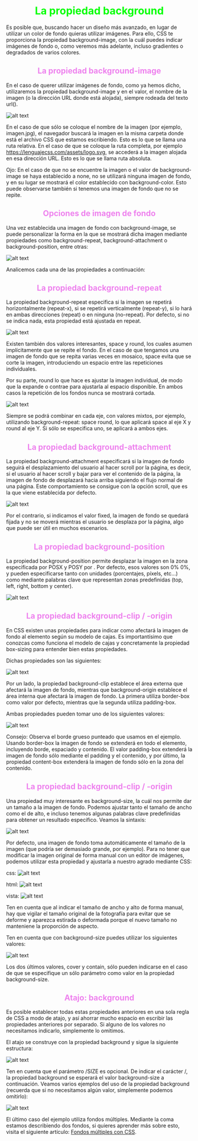 # <span style="color:lime"><center>La propiedad background</center></span>

Es posible que, buscando hacer un diseño más avanzado, en lugar de utilizar un color de fondo quieras utilizar imágenes. Para ello, CSS te proporciona la propiedad background-image, con la cuál puedes indicar imágenes de fondo o, como veremos más adelante, incluso gradientes o degradados de varios colores.

## <span style="color:violet"><center>La propiedad background-image</center></span>
En el caso de querer utilizar imágenes de fondo, como ya hemos dicho, utilizaremos la propiedad background-image y en el valor, el nombre de la imagen (o la dirección URL donde está alojada), siempre rodeada del texto url().

![alt text](./imagenes-la-propiedad-background/image.png)

En el caso de que sólo se coloque el nombre de la imagen (por ejemplo, imagen.jpg), el navegador buscará la imagen en la misma carpeta donde está el archivo CSS que estamos escribiendo. Esto es lo que se llama una ruta relativa. En el caso de que se coloque la ruta completa, por ejemplo https://lenguajecss.com/assets/logo.svg, se accederá a la imagen alojada en esa dirección URL. Esto es lo que se llama ruta absoluta.

Ojo: En el caso de que no se encuentre la imagen o el valor de background-image se haya establecido a none, no se utilizará ninguna imagen de fondo, y en su lugar se mostrará el color establecido con background-color. Esto puede observarse también si tenemos una imagen de fondo que no se repite.

## <span style="color:violet"><center>Opciones de imagen de fondo</center></span>
Una vez establecida una imagen de fondo con background-image, se puede personalizar la forma en la que se mostrará dicha imagen mediante propiedades como background-repeat, background-attachment o background-position, entre otras:

![alt text](./imagenes-la-propiedad-background/image-1.png)

Analicemos cada una de las propiedades a continuación:

## <span style="color:violet"><center>La propiedad background-repeat</center></span>
La propiedad background-repeat especifica si la imagen se repetirá horizontalmente (repeat-x), si se repetirá verticalmente (repeat-y), si lo hará en ambas direcciones (repeat) o en ninguna (no-repeat). Por defecto, si no se indica nada, esta propiedad está ajustada en repeat.

![alt text](./imagenes-la-propiedad-background/image-2.png)

Existen también dos valores interesantes, space y round, los cuales asumen implícitamente que se repite el fondo. En el caso de que tengamos una imagen de fondo que se repita varias veces en mosaico, space evita que se corte la imagen, introduciendo un espacio entre las repeticiones individuales.

Por su parte, round lo que hace es ajustar la imagen individual, de modo que la expande o contrae para ajustarla al espacio disponible. En ambos casos la repetición de los fondos nunca se mostrará cortada.

![alt text](./imagenes-la-propiedad-background/background-repeat.png)

Siempre se podrá combinar en cada eje, con valores mixtos, por ejemplo, utilizando background-repeat: space round, lo que aplicará space al eje X y round al eje Y. Si sólo se especifica uno, se aplicará a ambos ejes.

## <span style="color:violet"><center>La propiedad background-attachment</center></span>
La propiedad background-attachment especificará si la imagen de fondo seguirá el desplazamiento del usuario al hacer scroll por la página, es decir, si el usuario al hacer scroll y bajar para ver el contenido de la página, la imagen de fondo de desplazará hacia arriba siguiendo el flujo normal de una página. Este comportamiento se consigue con la opción scroll, que es la que viene establecida por defecto.

![alt text](./imagenes-la-propiedad-background/image-3.png)

Por el contrario, si indicamos el valor fixed, la imagen de fondo se quedará fijada y no se moverá mientras el usuario se desplaza por la página, algo que puede ser útil en muchos escenarios.

## <span style="color:violet"><center>La propiedad background-position</center></span>
La propiedad background-position permite desplazar la imagen en la zona especificada por POSX y POSY por . Por defecto, esos valores son 0% 0%, y pueden especificarse tanto con unidades (porcentajes, píxels, etc...) como mediante palabras clave que representan zonas predefinidas (top, left, right, bottom y center).

![alt text](./imagenes-la-propiedad-background/image-4.png)

## <span style="color:violet"><center>La propiedad background-clip / -origin</center></span>
En CSS existen unas propiedades para indicar como afectará la imagen de fondo al elemento según su modelo de cajas. Es importantísimo que conozcas como funciona el modelo de cajas y concretamente la propiedad box-sizing para entender bien estas propiedades.

Dichas propiedades son las siguientes:

![alt text](./imagenes-la-propiedad-background/image-5.png)

Por un lado, la propiedad background-clip establece el área externa que afectará la imagen de fondo, mientras que background-origin establece el área interna que afectará la imagen de fondo. La primera utiliza border-box como valor por defecto, mientras que la segunda utiliza padding-box. 

Ambas propiedades pueden tomar uno de los siguientes valores:

![alt text](./imagenes-la-propiedad-background/image-7.png)

Consejo: Observa el borde grueso punteado que usamos en el ejemplo. Usando border-box la imagen de fondo se extenderá en todo el elemento, incluyendo borde, espaciado y contenido. El valor padding-box extenderá la imagen de fondo sólo mediante el padding y el contenido, y por último, la propiedad content-box extenderá la imagen de fondo sólo en la zona del contenido.

## <span style="color:violet"><center>La propiedad background-clip / -origin</center></span>
Una propiedad muy interesante es background-size, la cuál nos permite dar un tamaño a la imagen de fondo. Podemos ajustar tanto el tamaño de ancho como el de alto, e incluso tenemos algunas palabras clave predefinidas para obtener un resultado específico. Veamos la sintaxis:

![alt text](./imagenes-la-propiedad-background/image-8.png)

Por defecto, una imagen de fondo toma automáticamente el tamaño de la imagen (que podría ser demasiado grande, por ejemplo). Para no tener que modificar la imagen original de forma manual con un editor de imágenes, podemos utilizar esta propiedad y ajustarla a nuestro agrado mediante CSS:

css:
![alt text](./imagenes-la-propiedad-background/image-9.png)

html:
![alt text](./imagenes-la-propiedad-background/image-10.png)

vista:
![alt text](./imagenes-la-propiedad-background/image-11.png)

Ten en cuenta que al indicar el tamaño de ancho y alto de forma manual, hay que vigilar el tamaño original de la fotografía para evitar que se deforme y aparezca estirada o deformada porque el nuevo tamaño no manteniene la proporción de aspecto.

Ten en cuenta que con background-size puedes utilizar los siguientes valores:

![alt text](./imagenes-la-propiedad-background/image-12.png)

Los dos últimos valores, cover y contain, sólo pueden indicarse en el caso de que se especifique un sólo parámetro como valor en la propiedad background-size.

## <span style="color:violet"><center>Atajo: background</center></span>
Es posible establecer todas estas propiedades anteriores en una sola regla de CSS a modo de atajo, y así ahorrar mucho espacio en escribir las propiedades anteriores por separado. Si alguno de los valores no necesitamos indicarlo, simplemente lo omitimos.

El atajo se construye con la propiedad background y sigue la siguiente estructura:

![alt text](./imagenes-la-propiedad-background/image-13.png)

Ten en cuenta que el parámetro /SIZE es opcional. De indicar el carácter /, la propiedad background se esperará el valor background-size a continuación. Veamos varios ejemplos del uso de la propiedad background (recuerda que si no necesitamos algún valor, simplemente podemos omitirlo):

![alt text](./imagenes-la-propiedad-background/image-14.png)

El último caso del ejemplo utiliza fondos múltiples. Mediante la coma estamos describiendo dos fondos, si quieres aprender más sobre esto, visita el siguiente artículo: [Fondos múltiples con CSS](https://lenguajecss.com/css/imagenes-y-fondos/fondos-multiples/).

